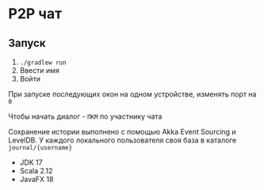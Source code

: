 # P2P чат

## Запуск
1. `./gradlew run`
2. Ввести имя
3. Войти

При запуске последующих окон на одном устройстве, изменять порт на `0`

Чтобы начать диалог - `ПКМ` по участнику чата 

Сохранение истории выполнено с помощью Akka Event Sourcing и LevelDB. 
У каждого локального пользователя своя база в каталоге `journal/{username}`  

- JDK 17
- Scala 2.12
- JavaFX 18
